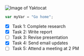 # <H1>
![Image of Yaktocat](https://octodex.github.com/images/yaktocat.png)
```javascript
var myVar = "Go home";
```
- [x] Task 1: Complete research
- [x] Task 2: Write report
- [ ] Task 3: Revise presentation
- [x] Task 4: Send email updates
- [ ] Task 5: Attend a meeting at 2 PM
